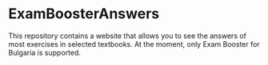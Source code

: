 # ExamBoosterAnswers
This repository contains a website that allows you to see the answers of most exercises in selected textbooks. At the moment, only Exam Booster for Bulgaria is supported.
